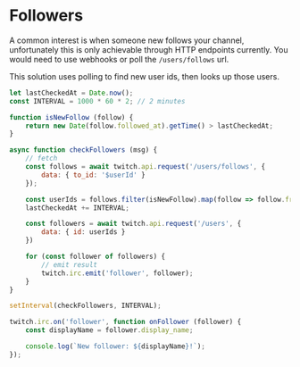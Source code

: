 # Followers

A common interest is when someone new follows your channel, unfortunately this is only achievable through HTTP endpoints currently. You would need to use webhooks or poll the `/users/follows` url.

This solution uses polling to find new user ids, then looks up those users.

```javascript
let lastCheckedAt = Date.now();
const INTERVAL = 1000 * 60 * 2; // 2 minutes

function isNewFollow (follow) {
    return new Date(follow.followed_at).getTime() > lastCheckedAt;
}

async function checkFollowers (msg) {
    // fetch
    const follows = await twitch.api.request('/users/follows', {
        data: { to_id: '$userId' }
    });

    const userIds = follows.filter(isNewFollow).map(follow => follow.from_id);
    lastCheckedAt += INTERVAL;

    const followers = await twitch.api.request('/users', {
        data: { id: userIds }
    })

    for (const follower of followers) {
        // emit result
        twitch.irc.emit('follower', follower);
    }
}

setInterval(checkFollowers, INTERVAL);

twitch.irc.on('follower', function onFollower (follower) {
    const displayName = follower.display_name;

    console.log(`New follower: ${displayName}!`);
});
```

